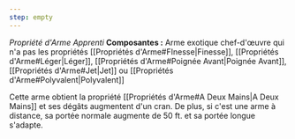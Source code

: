 ```yaml
---
step: empty
---
```

_Propriété d'Arme Apprenti_
__Composantes :__ Arme exotique chef-d'œuvre qui n'a pas les propriétés [[Propriétés d'Arme#FInesse|Finesse]], [[Propriétés d'Arme#Léger|Léger]], [[Propriétés d'Arme#Poignée Avant|Poignée Avant]], [[Propriétés d'Arme#Jet|Jet]] ou [[Propriétés d'Arme#Polyvalent|Polyvalent]]

Cette arme obtient la propriété [[Propriétés d'Arme#A Deux Mains|A Deux Mains]] et ses dégâts augmentent d'un cran. De plus, si c'est une arme à distance, sa portée normale augmente de 50 ft. et sa portée longue s'adapte.
